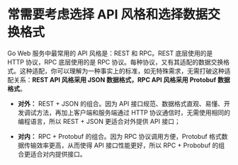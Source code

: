 # 常需要考虑选择 API 风格和选择数据交换格式
Go Web 服务中最常用的 API 风格是：REST 和 RPC。REST 底层使用的是 HTTP 协议，RPC 底层使用的是 RPC 协议。每种协议，又有其适配的数据交换格式。这种适配，你可以理解为一种事实上的标准，如无特殊需求，无需打破这种适配关系：**REST API 风格采用 JSON 数据格式，RPC API 风格采用 Protobuf 数据格式**。

- **对外：** REST + JSON 的组合。因为 API 接口规范、数据格式直观、易懂、开发调试方法，再加上客户端和服务端通过 HTTP 协议通信时，无需使用相同的编程语言，所以 REST + JSON 更适合对外提供 API 接口；
    
- **对内：** RPC + Protobuf 的组合。因为 RPC 协议调用方便，Protobuf 格式数据传输效率更高，从而使得 API 接口性能更好，所以 RPC + Probobuf 的组合更适合对内提供接口。